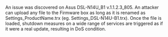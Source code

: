 An issue was discovered on Asus DSL-N14U_B1 v.1.1.2.3_805. An attacker can upload any file to the Firmware box as long as it is renamed as Settings_ProductName.trx (eg. Settings_DSL-N14U-B1.trx). Once the file is loaded, shutdown measures on a wide range of services are triggered as if it were a real update, resulting in DoS condition.
